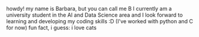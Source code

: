 
howdy! 
my name is Barbara, but you can call me B
I currently am a university student in the AI and Data Science area and I look forward to learning and developing my coding skills :D (I've worked with python and C for now)
fun fact, i guess: i love cats

